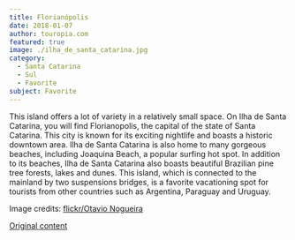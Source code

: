 ```yaml
---
title: Florianópolis
date: 2018-01-07
author: touropia.com
featured: true
image: ./ilha_de_santa_catarina.jpg
category:
  - Santa Catarina
  - Sul
  - Favorite
subject: Favorite
---
```


This island offers a lot of variety in a relatively small space. On Ilha de Santa Catarina, you will find Florianopolis, the capital of the state of Santa Catarina. This city is known for its exciting nightlife and boasts a historic downtown area. Ilha de Santa Catarina is also home to many gorgeous beaches, including Joaquina Beach, a popular surfing hot spot. In addition to its beaches, Ilha de Santa Catarina also boasts beautiful Brazilian pine tree forests, lakes and dunes. This island, which is connected to the mainland by two suspensions bridges, is a favorite vacationing spot for tourists from other countries such as Argentina, Paraguay and Uruguay.

Image credits: [flickr/Otavio Nogueira](https://www.flickr.com/photos/55953988@N00)

[Original content](https://www.touropia.com/islands-in-brazil/)

